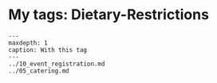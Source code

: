 # My tags: Dietary-Restrictions

```{toctree}
---
maxdepth: 1
caption: With this tag
---
../10_event_registration.md
../05_catering.md
```
